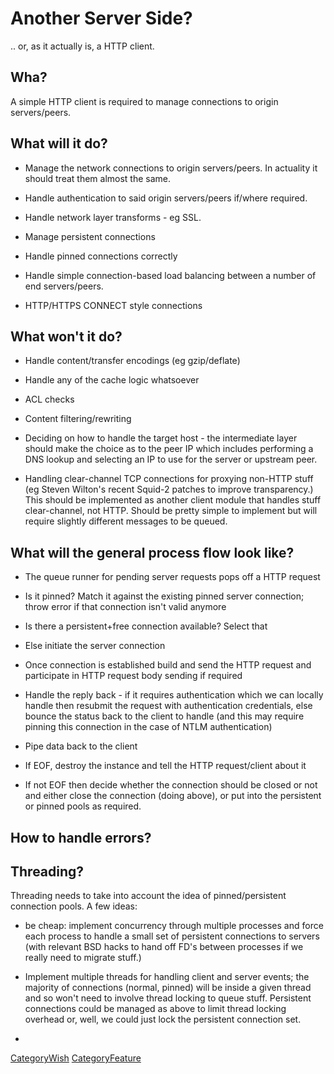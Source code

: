 # Another Server Side?

.. or, as it actually is, a HTTP client.

## Wha?

A simple HTTP client is required to manage connections to origin
servers/peers.

## What will it do?

  - Manage the network connections to origin servers/peers. In actuality
    it should treat them almost the same.

  - Handle authentication to said origin servers/peers if/where
    required.

  - Handle network layer transforms - eg SSL.

  - Manage persistent connections

  - Handle pinned connections correctly

  - Handle simple connection-based load balancing between a number of
    end servers/peers.

  - HTTP/HTTPS CONNECT style connections

## What won't it do?

  - Handle content/transfer encodings (eg gzip/deflate)

  - Handle any of the cache logic whatsoever

  - ACL checks

  - Content filtering/rewriting

  - Deciding on how to handle the target host - the intermediate layer
    should make the choice as to the peer IP which includes performing a
    DNS lookup and selecting an IP to use for the server or upstream
    peer.

  - Handling clear-channel TCP connections for proxying non-HTTP stuff
    (eg Steven Wilton's recent Squid-2 patches to improve transparency.)
    This should be implemented as another client module that handles
    stuff clear-channel, not HTTP. Should be pretty simple to implement
    but will require slightly different messages to be queued.

## What will the general process flow look like?

  - The queue runner for pending server requests pops off a HTTP request

  - Is it pinned? Match it against the existing pinned server
    connection; throw error if that connection isn't valid anymore

  - Is there a persistent+free connection available? Select that

  - Else initiate the server connection

  - Once connection is established build and send the HTTP request and
    participate in HTTP request body sending if required

  - Handle the reply back - if it requires authentication which we can
    locally handle then resubmit the request with authentication
    credentials, else bounce the status back to the client to handle
    (and this may require pinning this connection in the case of NTLM
    authentication)

  - Pipe data back to the client

  - If EOF, destroy the instance and tell the HTTP request/client about
    it

  - If not EOF then decide whether the connection should be closed or
    not and either close the connection (doing above), or put into the
    persistent or pinned pools as required.

## How to handle errors?

## Threading?

Threading needs to take into account the idea of pinned/persistent
connection pools. A few ideas:

  - be cheap: implement concurrency through multiple processes and force
    each process to handle a small set of persistent connections to
    servers (with relevant BSD hacks to hand off FD's between processes
    if we really need to migrate stuff.)

  - Implement multiple threads for handling client and server events;
    the majority of connections (normal, pinned) will be inside a given
    thread and so won't need to involve thread locking to queue stuff.
    Persistent connections could be managed as above to limit thread
    locking overhead or, well, we could just lock the persistent
    connection set.

  - 
[CategoryWish](/CategoryWish#)
[CategoryFeature](/CategoryFeature#)
